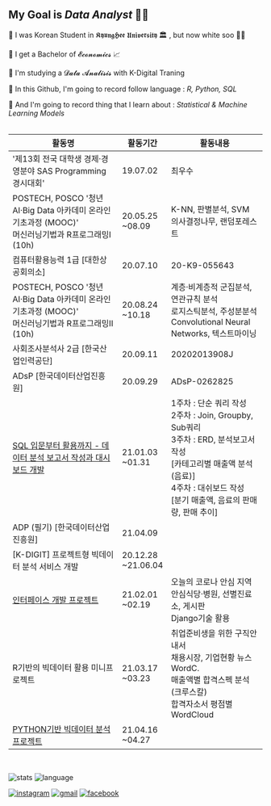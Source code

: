 ## My Goal is *Data Analyst* 💪🏼

:star2: I was Korean Student in 𝕶𝖞𝖚𝖓𝖌𝕳𝖊𝖊 𝖀𝖓𝖎𝖛𝖊𝖗𝖘𝖎𝖙𝖞 🏛 , but now white soo 🤣🤣

:star2: I get a Bachelor of 𝓔𝓬𝓸𝓷𝓸𝓶𝓲𝓬𝓼 :chart_with_upwards_trend:

:star2: I'm studying a 𝓓𝓪𝓽𝓪 𝓐𝓷𝓪𝓵𝓲𝓼𝓲𝓼 with K-Digital Traning

:star2: In this Github, I'm going to record follow language : *R, Python, SQL*

:star2: And I'm going to record thing that I learn about : *Statistical & Machine Learning Models*<br><br>

| 활동명                                                       | 활동기간              | 활동내용                                                     |
| ------------------------------------------------------------ | --------------------- | ------------------------------------------------------------ |
| '제13회 전국 대학생 경제·경영분야 SAS Programming 경시대회'  | 19.07.02              | 최우수                                                       |
| POSTECH, POSCO '청년 AI·Big Data 아카데미 온라인 기초과정 (MOOC)'<br>머신러닝기법과 R프로그래밍Ⅰ (10h) | 20.05.25<br>~08.09    | K-NN, 판별분석, SVM<br/>의사결정나무, 랜덤포레스트           |
| 컴퓨터활용능력 1급 [대한상공회의소]                          | 20.07.10              | 20-K9-055643                                                 |
| POSTECH, POSCO '청년 AI·Big Data 아카데미 온라인 기초과정 (MOOC)'<br>머신러닝기법과 R프로그래밍Ⅱ (10h) | 20.08.24<br>~10.18    | 계층·비계층적 군집분석, 연관규칙 분석<br/>로지스틱분석, 주성분분석<br/>Convolutional Neural Networks, 텍스트마이닝 |
| 사회조사분석사 2급 [한국산업인력공단]                        | 20.09.11              | 20202013908J                                                 |
| ADsP [한국데이터산업진흥원]                                  | 20.09.29              | ADsP-0262825                                                 |
| [SQL 입문부터 활용까지 - 데이터 분석 보고서 작성과 대시보드 개발](https://github.com/Yoon-Sangwon/SQL/tree/master/BootCamp) | 21.01.03<br>~01.31    | 1주차 : 단순 쿼리 작성<br>2주차 : Join, Groupby, Sub쿼리<br>3주차 : ERD, 분석보고서 작성<br>[카테고리별 매출액 분석 (음료)]<br>4주차 : 대쉬보드 작성<br>[분기 매출액, 음료의 판매량, 판매 추이] |
| ADP (필기) [한국데이터산업진흥원]                            | 21.04.09              |                                                              |
| [K-DIGIT] 프로젝트형 빅데이터 분석 서비스 개발               | 20.12.28<br>~21.06.04 |                                                              |
| [인터페이스 개발 프로젝트](https://github.com/Yoon-Sangwon/Webproject) | 21.02.01<br>~02.19    | 오늘의 코로나 안심 지역<br>안심식당·병원, 선별진료소, 게시판<br>Django기술 활용 |
| R기반의 빅데이터 활용 미니프로젝트                           | 21.03.17<br>~03.23    | 취업준비생을 위한 구직안내서<br>채용시장, 기업현황 뉴스 WordC.<br>매출액별 합격스펙 분석(크루스칼)<br>합격자소서 평점별 WordCloud |
| [PYTHON기반 빅데이터 분석 프로젝트](https://github.com/Yoon-Sangwon/Bucheon) | 21.04.16<br>~04.27    |                                                              |



<br>

![stats](https://github-readme-stats.vercel.app/api?username=Yoon-sangwon&theme=dark&show_icons=true) ![language](https://github-readme-stats.vercel.app/api/top-langs/?username=Yoon-sangwon&langs_count=5&theme=dark&show_icons=true)

[![instagram](https://img.shields.io/badge/Instagram-E4405F?style=flat-square&logo=Instagram&logoColor=white&link=https://www.instagram.com/PrizeOne_96/)](https://www.instagram.com/PrizeOne_96/) [![gmail](https://img.shields.io/badge/Gmail-D14836?style=flat-square&logo=Gmail&logoColor=white&link=mailto:tkddnjs1648@gmail.com)](mailto:tkddnjs1648@gmail.com) [![facebook](https://img.shields.io/badge/Facebook-1877F2?style=flat-square&logo=Facebook&logoColor=white&link=https://www.facebook.com/Y00NSW)](https://www.facebook.com/Y00NSW)

<!--
**Yoon-Sangwon/Yoon-Sangwon** is a ✨ _special_ ✨ repository because its `README.md` (this file) appears on your GitHub profile.

이모지는 아래에서 참고할 것!
https://wepplication.github.io/tools/charMap/#combCharGen

Here are some ideas to get you started:

- 🔭 I’m currently working on ...
- 🌱 I’m currently learning ...
- 👯 I’m looking to collaborate on ...
- 🤔 I’m looking for help with ...
- 💬 Ask me about ...
- 📫 How to reach me: ...
- 😄 Pronouns: ...
- ⚡ Fun fact: ...
-->
